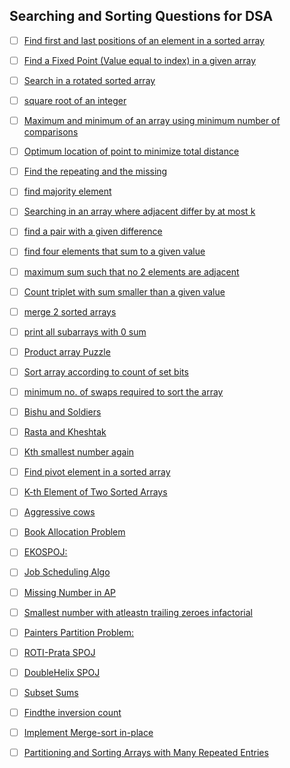 ## Searching and Sorting Questions for DSA                    


- [ ]  [Find first and last positions of an element in a sorted array](https://practice.geeksforgeeks.org/problems/first-and-last-occurrences-of-x/0)
- [ ]  [Find a Fixed Point (Value equal to index) in a given array](https://practice.geeksforgeeks.org/problems/value-equal-to-index-value1330/1)
- [ ]  [Search in a rotated sorted array](https://leetcode.com/problems/search-in-rotated-sorted-array/)
- [ ]  [square root of an integer](https://practice.geeksforgeeks.org/problems/count-squares3649/1)
- [ ]  [Maximum and minimum of an array using minimum number of comparisons](https://practice.geeksforgeeks.org/problems/middle-of-three2926/1)
- [ ]  [Optimum location of point to minimize total distance](https://www.geeksforgeeks.org/optimum-location-point-minimize-total-distance/#:~:text=We%20need%20to%20find%20a,set%20of%20points%20is%20minimum.&text=In%20above%20figure%20optimum%20location,is%20minimum%20obtainable%20total%20distance.)
- [ ]  [Find the repeating and the missing](https://practice.geeksforgeeks.org/problems/find-missing-and-repeating2512/1)
- [ ]  [find majority element](https://practice.geeksforgeeks.org/problems/majority-element/0)
- [ ]  [Searching in an array where adjacent differ by at most k](https://www.geeksforgeeks.org/searching-array-adjacent-differ-k/)
- [ ]  [find a pair with a given difference](https://practice.geeksforgeeks.org/problems/find-pair-given-difference/0)
- [ ]  [find four elements that sum to a given value](https://practice.geeksforgeeks.org/problems/find-all-four-sum-numbers/0)
- [ ]  [maximum sum such that no 2 elements are adjacent](https://practice.geeksforgeeks.org/problems/stickler-theif/0)
- [ ]  [Count triplet with sum smaller than a given value](https://practice.geeksforgeeks.org/problems/count-triplets-with-sum-smaller-than-x5549/1)
- [ ]  [merge 2 sorted arrays](https://practice.geeksforgeeks.org/problems/merge-two-sorted-arrays5135/1)
- [ ]  [print all subarrays with 0 sum](https://practice.geeksforgeeks.org/problems/zero-sum-subarrays/0)
- [ ]  [Product array Puzzle](https://practice.geeksforgeeks.org/problems/product-array-puzzle/0)
- [ ]  [Sort array according to count of set bits](https://practice.geeksforgeeks.org/problems/sort-by-set-bit-count/0)
- [ ]  [minimum no. of swaps required to sort the array](https://practice.geeksforgeeks.org/problems/minimum-swaps/1)
- [ ]  [Bishu and Soldiers](https://www.hackerearth.com/practice/algorithms/searching/binary-search/practice-problems/algorithm/bishu-and-soldiers/)
- [ ]  [Rasta and Kheshtak](https://www.hackerearth.com/practice/algorithms/searching/binary-search/practice-problems/algorithm/rasta-and-kheshtak/)
- [ ]  [Kth smallest number again](https://www.hackerearth.com/practice/algorithms/searching/binary-search/practice-problems/algorithm/kth-smallest-number-again-2/)
- [ ]  [Find pivot element in a sorted array](http://theoryofprogramming.com/2017/12/16/find-pivot-element-sorted-rotated-array/)
- [ ]  [K-th Element of Two Sorted Arrays](https://practice.geeksforgeeks.org/problems/k-th-element-of-two-sorted-array/0)
- [ ]  [Aggressive cows](https://www.spoj.com/problems/AGGRCOW/)
- [ ]  [Book Allocation Problem](https://practice.geeksforgeeks.org/problems/allocate-minimum-number-of-pages/0)
- [ ]  [EKOSPOJ:](https://www.spoj.com/problems/EKO/)
- [ ]  [Job Scheduling Algo](https://www.geeksforgeeks.org/weighted-job-scheduling-log-n-time/)
- [ ]  [Missing Number in AP](https://practice.geeksforgeeks.org/problems/arithmetic-number/0)
- [ ]  [Smallest number with atleastn trailing zeroes infactorial](https://practice.geeksforgeeks.org/problems/smallest-factorial-number5929/1)
- [ ]  [Painters Partition Problem:](https://practice.geeksforgeeks.org/problems/allocate-minimum-number-of-pages/0)
- [ ]  [ROTI-Prata SPOJ](https://www.spoj.com/problems/PRATA/)
- [ ]  [DoubleHelix SPOJ](https://www.spoj.com/problems/ANARC05B/)
- [ ]  [Subset Sums](https://www.spoj.com/problems/SUBSUMS/)
- [ ]  [Findthe inversion count](https://practice.geeksforgeeks.org/problems/inversion-of-array/0)
- [ ]  [Implement Merge-sort in-place](https://www.geeksforgeeks.org/in-place-merge-sort/)
- [ ]  [Partitioning and Sorting Arrays with Many Repeated Entries](https://www.baeldung.com/java-sorting-arrays-with-repeated-entries)                                                                                                                                                                                   
    
